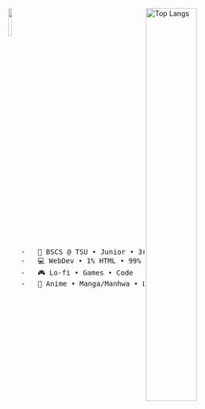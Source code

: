 

<img align="right"  width="45%" src="https://github-readme-stats.vercel.app/api/top-langs/?username=pj-pj-pj&layout=compact&theme=vision-friendly-dark" alt="Top Langs"/>
<img src="https://64.media.tumblr.com/3383fc6fe1edfd7b33eeced6d2cbf7d9/tumblr_mxo61dIr4D1qm4xi6o1_500.gif" width="12%" align="left"/>
<br clear="left"/>
<pre>
   -   💼 BSCS @ TSU • Junior • 3rd Yr
   -   💻 WebDev • 1% HTML • 99% 404
   -   🎮 Lo-fi • Games • Code
   -   📱 Anime • Manga/Manhwa • LN
</pre>
